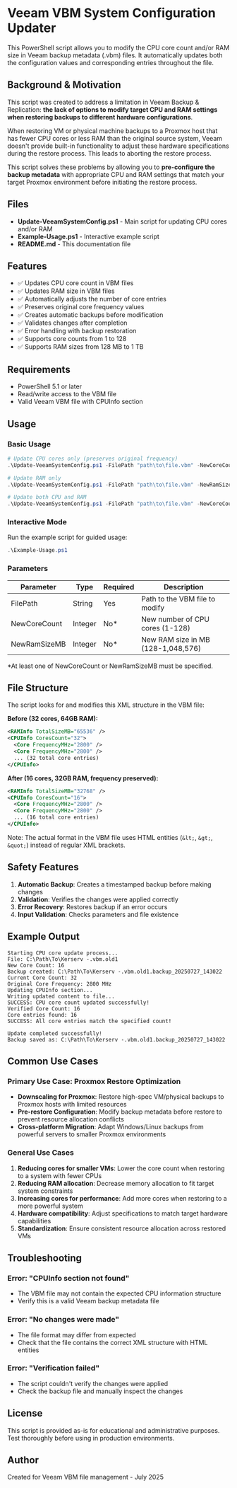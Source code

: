 # Veeam VBM System Configuration Updater

This PowerShell script allows you to modify the CPU core count and/or RAM size in Veeam backup metadata (.vbm) files. It automatically updates both the configuration values and corresponding entries throughout the file.

## Background & Motivation

This script was created to address a limitation in Veeam Backup & Replication: **the lack of options to modify target CPU and RAM settings when restoring backups to different hardware configurations**.

When restoring VM or physical machine backups to a Proxmox host that has fewer CPU cores or less RAM than the original source system, Veeam doesn't provide built-in functionality to adjust these hardware specifications during the restore process. This leads to aborting the restore process.

This script solves these problems by allowing you to **pre-configure the backup metadata** with appropriate CPU and RAM settings that match your target Proxmox environment before initiating the restore process.

## Files

- **Update-VeeamSystemConfig.ps1** - Main script for updating CPU cores and/or RAM
- **Example-Usage.ps1** - Interactive example script
- **README.md** - This documentation file

## Features

- ✅ Updates CPU core count in VBM files
- ✅ Updates RAM size in VBM files  
- ✅ Automatically adjusts the number of core entries
- ✅ Preserves original core frequency values
- ✅ Creates automatic backups before modification
- ✅ Validates changes after completion
- ✅ Error handling with backup restoration
- ✅ Supports core counts from 1 to 128
- ✅ Supports RAM sizes from 128 MB to 1 TB

## Requirements

- PowerShell 5.1 or later
- Read/write access to the VBM file
- Valid Veeam VBM file with CPUInfo section

## Usage

### Basic Usage

```powershell
# Update CPU cores only (preserves original frequency)
.\Update-VeeamSystemConfig.ps1 -FilePath "path\to\file.vbm" -NewCoreCount 16

# Update RAM only
.\Update-VeeamSystemConfig.ps1 -FilePath "path\to\file.vbm" -NewRamSizeMB 32768

# Update both CPU and RAM
.\Update-VeeamSystemConfig.ps1 -FilePath "path\to\file.vbm" -NewCoreCount 8 -NewRamSizeMB 16384
```

### Interactive Mode

Run the example script for guided usage:

```powershell
.\Example-Usage.ps1
```

### Parameters

| Parameter | Type | Required | Description |
|-----------|------|----------|-------------|
| FilePath | String | Yes | Path to the VBM file to modify |
| NewCoreCount | Integer | No* | New number of CPU cores (1-128) |
| NewRamSizeMB | Integer | No* | New RAM size in MB (128-1,048,576) |

*At least one of NewCoreCount or NewRamSizeMB must be specified.

## File Structure

The script looks for and modifies this XML structure in the VBM file:

**Before (32 cores, 64GB RAM):**
```xml
<RAMInfo TotalSizeMB="65536" />
<CPUInfo CoresCount="32">
  <Core FrequencyMHz="2800" />
  <Core FrequencyMHz="2800" />
  ... (32 total core entries)
</CPUInfo>
```

**After (16 cores, 32GB RAM, frequency preserved):**
```xml
<RAMInfo TotalSizeMB="32768" />
<CPUInfo CoresCount="16">
  <Core FrequencyMHz="2800" />
  <Core FrequencyMHz="2800" />
  ... (16 total core entries)
</CPUInfo>
```

Note: The actual format in the VBM file uses HTML entities (`&lt;`, `&gt;`, `&quot;`) instead of regular XML brackets.

## Safety Features

1. **Automatic Backup**: Creates a timestamped backup before making changes
2. **Validation**: Verifies the changes were applied correctly
3. **Error Recovery**: Restores backup if an error occurs
4. **Input Validation**: Checks parameters and file existence

## Example Output

```
Starting CPU core update process...
File: C:\Path\To\Kerserv -.vbm.old1
New Core Count: 16
Backup created: C:\Path\To\Kerserv -.vbm.old1.backup_20250727_143022
Current Core Count: 32
Original Core Frequency: 2800 MHz
Updating CPUInfo section...
Writing updated content to file...
SUCCESS: CPU core count updated successfully!
Verified Core Count: 16
Core entries found: 16
SUCCESS: All core entries match the specified count!

Update completed successfully!
Backup saved as: C:\Path\To\Kerserv -.vbm.old1.backup_20250727_143022
```

## Common Use Cases

### Primary Use Case: Proxmox Restore Optimization
- **Downscaling for Proxmox**: Restore high-spec VM/physical backups to Proxmox hosts with limited resources
- **Pre-restore Configuration**: Modify backup metadata before restore to prevent resource allocation conflicts
- **Cross-platform Migration**: Adapt Windows/Linux backups from powerful servers to smaller Proxmox environments

### General Use Cases
1. **Reducing cores for smaller VMs**: Lower the core count when restoring to a system with fewer CPUs
2. **Reducing RAM allocation**: Decrease memory allocation to fit target system constraints
3. **Increasing cores for performance**: Add more cores when restoring to a more powerful system  
4. **Hardware compatibility**: Adjust specifications to match target hardware capabilities
5. **Standardization**: Ensure consistent resource allocation across restored VMs

## Troubleshooting

### Error: "CPUInfo section not found"
- The VBM file may not contain the expected CPU information structure
- Verify this is a valid Veeam backup metadata file

### Error: "No changes were made"
- The file format may differ from expected
- Check that the file contains the correct XML structure with HTML entities

### Error: "Verification failed"
- The script couldn't verify the changes were applied
- Check the backup file and manually inspect the changes

## License

This script is provided as-is for educational and administrative purposes. Test thoroughly before using in production environments.

## Author

Created for Veeam VBM file management - July 2025
